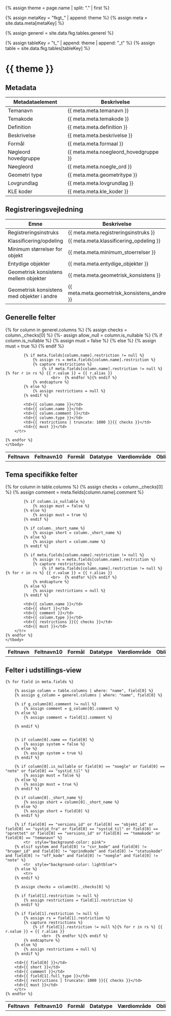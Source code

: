 ---
---

{% assign theme = page.name | split: "." | first %}

<!-- Build your "meta" key dynamically -->
{% assign metaKey = "fkgt_" | append: theme %}
{% assign meta = site.data.meta[metaKey] %}

<!-- "generel" can still be static if that never changes -->
{% assign generel = site.data.fkg.tables.generel %}

<!-- Build your "table" key dynamically, e.g. "t_5612_vinterserviceomraade_t" -->
{% assign tableKey = "t_" | append: theme | append: "_t" %}
{% assign table = site.data.fkg.tables[tableKey] %}

<h1>{{ theme }}</h1>

<h2>Metadata</h2>
<table>
    <thead>
    <tr>
        <th>Metadataelement</th>
        <th>Beskrivelse</th>
    </tr>
    </thead>
    <tbody>
    <tr>
        <td>Temanavn</td>
        <td>{{ meta.meta.temanavn }}</td>
    </tr>
    <tr>
        <td>Temakode</td>
        <td>{{ meta.meta.temakode }}</td>
    </tr>
    <tr>
        <td>Definition</td>
        <td>{{ meta.meta.definition }}</td>
    </tr>
    <tr>
        <td>Beskrivelse</td>
        <td>{{ meta.meta.beskrivelse }}</td>
    </tr>
    <tr>
        <td>Formål</td>
        <td>{{ meta.meta.formaal }}</td>
    </tr>
    <tr>
        <td>Nøgleord hovedgruppe</td>
        <td>{{ meta.meta.noegleord_hovedgruppe }}</td>
    </tr>
    <tr>
        <td>Nøegleord</td>
        <td>{{ meta.meta.noegle_ord }}</td>
    </tr>
    <tr>
        <td>Geometri type</td>
        <td>{{ meta.meta.geometritype }}</td>
    </tr>
    <tr>
        <td>Lovgrundlag</td>
        <td>{{ meta.meta.lovgrundlag }}</td>
    </tr>
    <tr>
        <td>KLE koder</td>
        <td>{{ meta.meta.kle_koder }}</td>
    </tr>
    </tbody>
</table>

<h2>Registreringsvejledning</h2>
<table>
    <thead>
    <tr>
        <th>Emne</th>
        <th>Beskrivelse</th>
    </tr>
    </thead>
    <tbody>
    <tr>
        <td>Registreringsinstruks</td>
        <td>{{ meta.meta.registreringsinstruks }}</td>
    </tr>
    <tr>
        <td>Klassificering/opdeling</td>
        <td>{{ meta.meta.klassificering_opdeling }}</td>
    </tr>
    <tr>
        <td>Minimum størrelser for objekt</td>
        <td>{{ meta.meta.minimum_stoerrelser }}</td>
    </tr>
    <tr>
        <td>Entydige objekter</td>
        <td>{{ meta.meta.entydige_objekter }}</td>
    </tr>
    <tr>
        <td>Geometrisk konsistens mellem objekter</td>
        <td>{{ meta.meta.geometrisk_konsistens }}</td>
    </tr>
    <tr>
        <td>Geometrisk konsistens med objekter i andre</td>
        <td>{{ meta.meta.geometrisk_konsistens_andre }}</td>
    </tr>
    </tbody>
</table>

<h2>Generelle felter</h2>

<table>
    <thead>
    <tr>
        <th>Feltnavn</th>
        <th>Feltnavn10</th>
        <th>Formål</th>
        <th>Datatype</th>
        <th>Værdiområde</th>
        <th>Obligatorisk</th>
    </tr>
    </thead>
    <tbody>
    {% for column in generel.columns %}
        <tr {% if column.name == "versions_id" or column.name == "objekt_id" or column.name == "systid_fra" or column.name == "systid_til" or column.name == "oprettet" %} style="background-color: pink" {% endif %}>
            {% assign checks = column._checks[0] %}
            {%- assign allow_null = column.is_nullable %}
            {% if column.is_nullable %}
                {% assign must = false %}
            {% else %}
                {% assign must = true %}
            {% endif %}

            {% if meta.fields[column.name].restriction != null %}
                {% assign rs = meta.fields[column.name].restriction %}
                {% capture restrictions %}
                    {% if meta.fields[column.name].restriction != null %}{% for r in rs %} {{ r.value }} = {{ r.alias }}
                        <br>  {% endfor %}{% endif %}
                {% endcapture %}
            {% else %}
                {% assign restrictions = null %}
            {% endif %}

            <td>{{ column.name }}</td>
            <td>{{ column.name }}</td>
            <td>{{ column.comment }}</td>
            <td>{{ column.type }}</td>
            <td>{{ restrictions | truncate: 1000 }}{{ checks }}</td>
            <td>{{ must }}</td>
        </tr>

    {% endfor %}
    </tbody>
</table>

<h2>Tema specifikke felter</h2>

<table>
    <thead>
    <tr>
        <th>Feltnavn</th>
        <th>Feltnavn10</th>
        <th style="width: 300px">Formål</th>
        <th>Datatype</th>
        <th>Værdiområde</th>
        <th>Obligatorisk</th>
    </tr>
    </thead>
    <tbody>
    {% for column in table.columns %}
        <tr {% if column.name == "versions_id" %} style="background-color: pink" {% endif %}>
            {% assign checks = column._checks[0] %}
            {% assign comment = meta.fields[column.name].comment %}

            {% if column.is_nullable %}
                {% assign must = false %}
            {% else %}
                {% assign must = true %}
            {% endif %}

            {% if column._short_name %}
                {% assign short = column._short_name %}
            {% else %}
                {% assign short = column.name %}
            {% endif %}

            {% if meta.fields[column.name].restriction != null %}
                {% assign rs = meta.fields[column.name].restriction %}
                {% capture restrictions %}
                    {% if meta.fields[column.name].restriction != null %}{% for r in rs %} {{ r.value }} = {{ r.alias }}
                        <br>  {% endfor %}{% endif %}
                {% endcapture %}
            {% else %}
                {% assign restrictions = null %}
            {% endif %}

            <td>{{ column.name }}</td>
            <td>{{ short }}</td>
            <td>{{ comment }}</td>
            <td>{{ column.type }}</td>
            <td>{{ restrictions }}{{ checks }}</td>
            <td>{{ must }}</td>
        </tr>
    {% endfor %}
    </tbody>
</table>

<h2>Felter i udstillings-view</h2>

<table>
    <tr>
        <th>Feltnavn</th>
        <th>Feltnavn10</th>
        <th style="width: 300px">Formål</th>
        <th>Datatype</th>
        <th>Værdiområde</th>
        <th>Obligatorisk/frit</th>
    </tr>

    {% for field in meta.fields %}

        {% assign column = table.columns | where: "name", field[0] %}
        {% assign g_column = generel.columns | where: "name", field[0] %}

        {% if g_column[0].comment != null %}
            {% assign comment = g_column[0].comment %}
        {% else %}
            {% assign comment = field[1].comment %}

        {% endif %}


        {% if column[0].name == field[0] %}
            {% assign system = false %}
        {% else %}
            {% assign system = true %}
        {% endif %}

        {% if column[0].is_nullable or field[0] == "noegle" or field[0] == "note" or field[0] == "systid_til" %}
            {% assign must = false %}
        {% else %}
            {% assign must = true %}
        {% endif %}

        {% if column[0]._short_name %}
            {% assign short = column[0]._short_name %}
        {% else %}
            {% assign short = field[0] %}
        {% endif %}

        {% if field[0] == "versions_id" or field[0] == "objekt_id" or field[0] == "systid_fra" or field[0] == "systid_til" or field[0] == "oprettet" or field[0] == "versions_id" or field[0] == "temakode" or field[0] == "temanavn" %}
            <tr  style="background-color: pink">
        {% elsif system and field[0] != "cvr_kode" and field[0] != "bruger_id" and field[0] != "oprindkode" and field[0] != "statuskode" and field[0] != "off_kode" and field[0] != "noegle" and field[0] != "note" %}
            <tr  style="background-color: lightblue">
        {% else %}
            <tr>
        {% endif %}

        {% assign checks = column[0]._checks[0] %}

        {% if field[1].restriction != null %}
            {% assign restrictions = field[1].restriction %}
        {% endif %}

        {% if field[1].restriction != null %}
            {% assign rs = field[1].restriction %}
            {% capture restrictions %}
                {% if field[1].restriction != null %}{% for r in rs %} {{ r.value }} = {{ r.alias }}
                    <br>  {% endfor %}{% endif %}
            {% endcapture %}
        {% else %}
            {% assign restrictions = null %}
        {% endif %}

        <td>{{ field[0] }}</td>
        <td>{{ short }}</td>
        <td>{{ comment }}</td>
        <td>{{ field[1].full_type }}</td>
        <td>{{ restrictions | truncate: 1000 }}{{ checks }}</td>
        <td>{{ must }}</td>
        </tr>
    {% endfor %}
</table>


